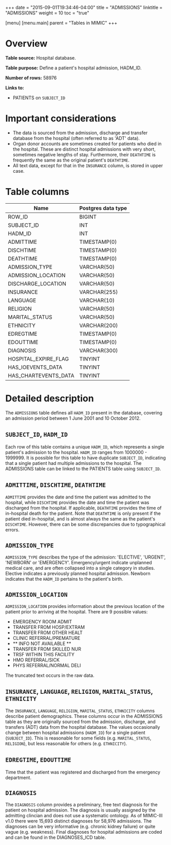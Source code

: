 +++
date = "2015-09-01T19:34:46-04:00"
title = "ADMISSIONS"
linktitle = "ADMISSIONS"
weight = 10
toc = "true"

[menu]
  [menu.main]
    parent = "Tables in MIMIC"
+++

# Overview

**Table source:** Hospital database.

**Table purpose:** Define a patient's hospital admission, HADM\_ID.

**Number of rows:** 58976

**Links to:**

* PATIENTS on `SUBJECT_ID`

# Important considerations

* The data is sourced from the admission, discharge and transfer database from the hospital (often referred to as 'ADT' data).
* Organ donor accounts are sometimes created for patients who died in the hospital. These are distinct hospital admissions with very short, sometimes negative lengths of stay. Furthermore, their `DEATHTIME` is frequently the same as the original patient's `DEATHTIME`.
* All text data, except for that in the `INSURANCE` column, is stored in upper case.

# Table columns

Name | Postgres data type
---- | ----
ROW\_ID | BIGINT
SUBJECT\_ID | INT
HADM\_ID | INT
ADMITTIME | TIMESTAMP(0)
DISCHTIME | TIMESTAMP(0)
DEATHTIME | TIMESTAMP(0)
ADMISSION\_TYPE | VARCHAR(50)
ADMISSION\_LOCATION | VARCHAR(50)
DISCHARGE\_LOCATION | VARCHAR(50)
INSURANCE | VARCHAR(255)
LANGUAGE | VARCHAR(10)
RELIGION | VARCHAR(50)
MARITAL\_STATUS | VARCHAR(50)
ETHNICITY | VARCHAR(200)
EDREGTIME | TIMESTAMP(0)
EDOUTTIME | TIMESTAMP(0)
DIAGNOSIS | VARCHAR(300)
HOSPITAL\_EXPIRE_FLAG | TINYINT
HAS\_IOEVENTS_DATA | TINYINT
HAS\_CHARTEVENTS_DATA | TINYINT

# Detailed description

The `ADMISSIONS` table defines all `HADM_ID` present in the database, covering an admission period between 1 June 2001 and 10 October 2012.

## `SUBJECT_ID`, `HADM_ID`

Each row of this table contains a unique `HADM_ID`, which represents a single patient's admission to the hospital. `HADM_ID` ranges from 1000000 - 1999999. It is possible for this table to have duplicate `SUBJECT_ID`, indicating that a single patient had multiple admissions to the hospital. The ADMISSIONS table can be linked to the PATIENTS table using `SUBJECT_ID`.

## `ADMITTIME`, `DISCHTIME`, `DEATHTIME`

`ADMITTIME` provides the date and time the patient was admitted to the hospital, while `DISCHTIME` provides the date and time the patient was discharged from the hospital. If applicable, `DEATHTIME` provides the time of in-hospital death for the patient. Note that `DEATHTIME` is only present if the patient died in-hospital, and is almost always the same as the patient's `DISCHTIME`. However, there can be some discrepancies due to typographical errors.

## `ADMISSION_TYPE`

`ADMISSION_TYPE` describes the type of the admission: 'ELECTIVE', 'URGENT', 'NEWBORN' or 'EMERGENCY'. Emergency/urgent indicate unplanned medical care, and are often collapsed into a single category in studies. Elective indicates a previously planned hospital admission. Newborn indicates that the `HADM_ID` pertains to the patient's birth.

## `ADMISSION_LOCATION`

`ADMISSION_LOCATION` provides information about the previous location of the patient prior to arriving at the hospital. There are 9 possible values:

* EMERGENCY ROOM ADMIT
* TRANSFER FROM HOSP/EXTRAM
* TRANSFER FROM OTHER HEALT
* CLINIC REFERRAL/PREMATURE
* ** INFO NOT AVAILABLE **
* TRANSFER FROM SKILLED NUR
* TRSF WITHIN THIS FACILITY
* HMO REFERRAL/SICK
* PHYS REFERRAL/NORMAL DELI

The truncated text occurs in the raw data.

## `INSURANCE`, `LANGUAGE`, `RELIGION`, `MARITAL_STATUS`, `ETHNICITY`

The `INSURANCE`, `LANGUAGE`, `RELIGION`, `MARITAL_STATUS`, `ETHNICITY` columns describe patient demographics. These columns occur in the ADMISSIONS table as they are originally sourced from the admission, discharge, and transfers (ADT) data from the hospital database. The values occasionally change between hospital admissions (`HADM_ID`) for a single patient (`SUBJECT_ID`). This is reasonable for some fields (e.g. `MARITAL_STATUS`, `RELIGION`), but less reasonable for others (e.g. `ETHNICITY`).

## `EDREGTIME`, `EDOUTTIME`

Time that the patient was registered and discharged from the emergency department.

## `DIAGNOSIS`

The `DIAGNOSIS` column provides a preliminary, free text diagnosis for the patient on hospital admission. The diagnosis is usually assigned by the admitting clincian and does not use a systematic ontology. As of MIMIC-III v1.0 there were 15,693 distinct diagnoses for 58,976 admissions. The diagnoses can be very informative (e.g. chronic kidney failure) or quite vague (e.g. weakness). Final diagnoses for hospital admissions are coded and can be found in the DIAGNOSES_ICD table.

